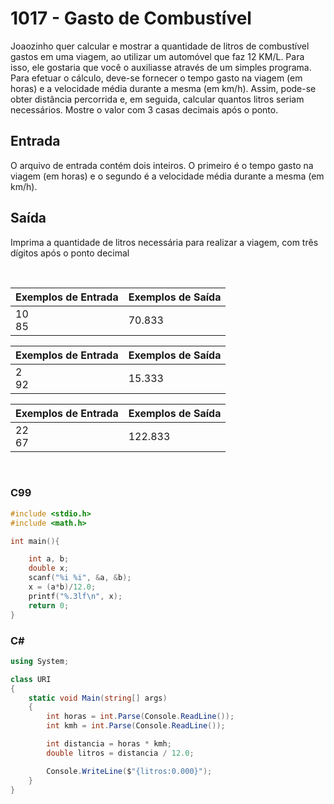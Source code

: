 1017 - Gasto de Combustível
===========================

Joaozinho quer calcular e mostrar a quantidade de litros de combustível gastos em uma viagem, ao utilizar um automóvel que faz 12 KM/L. Para isso, ele gostaria que você o auxiliasse através de um simples programa. Para efetuar o cálculo, deve-se fornecer o tempo gasto na viagem (em horas) e a velocidade média durante a mesma (em km/h). Assim, pode-se obter distância percorrida e, em seguida, calcular quantos litros seriam necessários. Mostre o valor com 3 casas decimais após o ponto.

Entrada
-------

O arquivo de entrada contém dois inteiros. O primeiro é o tempo gasto na viagem (em horas) e o segundo é a velocidade média durante a mesma (em km/h).

Saída
-----

Imprima a quantidade de litros necessária para realizar a viagem, com três dígitos após o ponto decimal

&nbsp;

| Exemplos de Entrada      | Exemplos de Saída        |
|--------------------------|--------------------------|
| 10 <br/> 85              | 70.833                   |

| Exemplos de Entrada      | Exemplos de Saída        |
|--------------------------|--------------------------|
| 2 <br/> 92               | 15.333                   |

| Exemplos de Entrada      | Exemplos de Saída        |
|--------------------------|--------------------------|
| 22 <br/> 67              | 122.833                  |

&nbsp;

### C99

```c
#include <stdio.h>
#include <math.h>

int main(){

    int a, b;
    double x;
    scanf("%i %i", &a, &b);
    x = (a*b)/12.0;
    printf("%.3lf\n", x);
    return 0;
}
```

### C#

```cs
using System;

class URI
{
    static void Main(string[] args)
    {
        int horas = int.Parse(Console.ReadLine());
        int kmh = int.Parse(Console.ReadLine());

        int distancia = horas * kmh;
        double litros = distancia / 12.0;

        Console.WriteLine($"{litros:0.000}");
    }
}
```
